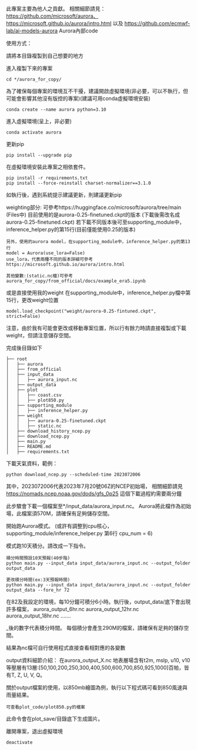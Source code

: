 此專案主要為他人之貢獻。
相關細節請見： https://github.com/microsoft/aurora、https://microsoft.github.io/aurora/intro.html 以及 https://github.com/ecmwf-lab/ai-models-aurora
Aurora內部code


使用方式：

請將本目錄複製到自己想要的地方

進入複製下來的專案
```
cd */aurora_for_copy/ 
```

為了確保每個專案的環境互不干擾，建議開啟虛擬環境(非必要，可以不執行，但可能會影響其他沒有版控的專案)(建議可用conda虛擬環境安裝)
```
conda create --name aurora python=3.10
```

進入虛擬環境(呈上，非必要)
``` 
conda activate aurora
```

更新pip
```
pip install --upgrade pip 
```

在虛擬環境安裝此專案之相依套件。
``` 
pip install -r requirements.txt 
pip install --force-reinstall charset-normalizer==3.1.0
```
如執行後，遇到系統提示建議更新，則建議更新pip

weighting部分:
    可參考https://huggingface.co/microsoft/aurora/tree/main (Files中)
    目前使用的是aurora-0.25-finetuned.ckpt的版本 (下載後需改名成aurora-0.25-finetuned.ckpt)
    若下載不同版本後可至supporting_module中，inference_helper.py的第15行(目前僅能使用0.25的版本)

    另外，使用的aurora model，在supporting_module中，inference_helper.py的第13行
    model = Aurora(use_lora=False)
    use_lora，代表兩種不同的版本詳細可參考https://microsoft.github.io/aurora/intro.html 

    其他變數:(static.nc檔)可參考 aurora_for_copy/from_official/docs/example_era5.ipynb

或是直接使用我的weight
在supporting_module中，inference_helper.py檔中第15行，更改weight位置
```
model.load_checkpoint("weight/aurora-0.25-fintuned.ckpt", strict=False)
```
注意，由於我有可能會更改或移動專案位置，所以行有餘力時請直接複製或下載weight，但請注意儲存空間。

完成後目錄如下
```
├── root
│   ├── aurora
│   ├── from_official
│   ├── input_data
│   │   ├── aurora_input.nc
│   ├── output_data
│   ├── plot
│   │   ├── coast.csv
│   │   ├── plot850.py
│   ├── supporting_module
│   │   ├── inference_helper.py
│   ├── weight
│   │   ├── aurora-0.25-finetuned.ckpt
│   │   ├── static.nc
│   ├── download_history_ncep.py
│   ├── download_ncep.py
│   ├── main.py
│   ├── README.md
│   ├── requirements.txt
```

下載天氣資料，範例：
```
python download_ncep.py --scheduled-time 2023072006 
```
其中，2023072006代表2023年7月20號06Z的NCEP初始場，
相關細節請見 https://nomads.ncep.noaa.gov/dods/gfs_0p25
這個下載過程約需要兩分鐘

此步驟會下載一個檔案至*/input_data/aurora_input.nc。
Aurora將此檔作為初始場，此檔案須570M，請確保有足夠儲存空間。

開始跑Aurora模式。
(或許有調整到cpu核心，supporting_module/inference_helper.py 第6行 cpu_num = 6)

模式跑10天積分。請改成一下指令。
```
積分時間預設10天預報(40步階)
python main.py --input_data input_data/aurora_input.nc --output_folder output_data

更改積分時間(ex:3天預報時間)
python main.py --input_data input_data/aurora_input.nc --output_folder output_data --fore_hr 72
```

在82及我設定的環境，每10分鐘可積分6小時。執行後，output_data/底下會出現許多檔案，
aurora_output_6hr.nc
aurora_output_12hr.nc
aurora_output_18hr.nc .......


_後的數字代表積分時間。
每個積分會產生290M的檔案，請確保有足夠的儲存空間。

結果為nc檔可自行使用程式直接查看相對應的各變數

output資料細節介紹：
在aurora_output_X.nc
地表層場含有t2m, mslp, u10, v10
等壓層有13層:[50,100,200,250,300,400,500,600,700,850,925,1000]百帕，皆有T, Z, U, V, Q。

關於output檔案的使用，以850mb繪圖為例，執行以下程式碼可看到850風速與雨量結果。
```
可查看plot_code/plot850.py的檔案
```

此命令會在plot_save/目錄底下生成圖片。

離開專案，退出虛擬環境
```
deactivate
```

